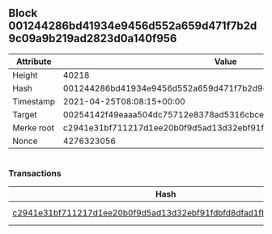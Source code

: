 ## Block 001244286bd41934e9456d552a659d471f7b2d9c09a9b219ad2823d0a140f956

Attribute | Value
--- | ---
Height | 40218
Hash | 001244286bd41934e9456d552a659d471f7b2d9c09a9b219ad2823d0a140f956
Timestamp | 2021-04-25T08:08:15+00:00
Target | 00254142f49eaaa504dc75712e8378ad5316cbcead634704b3734b6271167cc4
Merke root | c2941e31bf711217d1ee20b0f9d5ad13d32ebf91fdbfd8dfad1fb4da55e4fc4e
Nonce | 4276323056

```

```

### Transactions

Hash | Amount
--- | ---
[c2941e31bf711217d1ee20b0f9d5ad13d32ebf91fdbfd8dfad1fb4da55e4fc4e](c2941e31bf711217d1ee20b0f9d5ad13d32ebf91fdbfd8dfad1fb4da55e4fc4e.md) | 10.00000000 SKEPTI 
